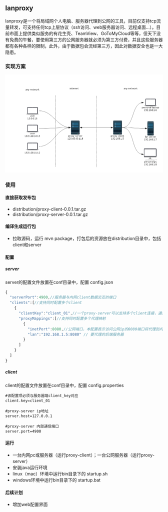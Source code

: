 ## lanproxy
lanproxy是一个将局域网个人电脑、服务器代理到公网的工具，目前仅支持tcp流量转发，可支持任何tcp上层协议（ssh访问、web服务器访问、远程桌面...）。目前市面上提供类似服务的有花生壳、TeamView、GoToMyCloud等等，但天下没有免费的午餐，要使用第三方的公网服务器就必须为第三方付费，并且这些服务器都有各种各样的限制，此外，由于数据包会流经第三方，因此对数据安全也是一大隐患。

### 实现方案
![lanproxy](lanproxy.png)
### 使用
#### 直接获取发布包
- distribution/proxy-client-0.0.1.tar.gz
- distribution/proxy-server-0.0.1.tar.gz

#### 编译生成运行包
- 拉取源码，运行 mvn package，打包后的资源放在distribution目录中，包括client和server

#### 配置
##### server
server的配置文件放置在conf目录中，配置 config.json
```js
{
  "serverPort":4900,//服务器与内网client数据交互的端口
  "clients":[//支持同时配置多个client
    {
      "clientKey":"client_01",//一个proxy-server可以支持多个client连接，通过client_key区分
      "proxyMappings":[//支持同时配置多个代理映射
        {
          "inetPort":8080,//公网端口，本配置表示访问公网ip的8080端口将代理到内网192.168.1.5的8080端口
          "lan":"192.168.1.5:8080" // 要代理的后端服务器
        }
      ]
    }
  ]
}
```

##### client
client的配置文件放置在conf目录中，配置 config.properties
```
#该配置项必须与服务器端client_key对应
client.key=client_01

#proxy-server ip地址
server.host=127.0.0.1

#proxy-server 内部通信端口
server.port=4900
```

#### 运行
- 一台内网pc或服务器（运行proxy-client）；一台公网服务器（运行proxy-server）
- 安装java运行环境
- linux（mac）环境中运行bin目录下的 startup.sh
- windows环境中运行bin目录下的 startup.bat

#### 后续计划
- 增加web配置界面

